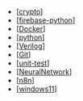 - [[crypto]]
- [[firebase-python]]
- [[Docker]]
- [[python]]
- [[Verilog]]
- [[Git]]
- [[unit-test]]
- [[NeuralNetwork]]
- [[n8n]]
- [[windows11]]

[//begin]: # "Autogenerated link references for markdown compatibility"
[crypto]: crypto.md "crypto"
[firebase-python]: firebase-python.md "firebase-python"
[Docker]: Docker.md "Docker"
[python]: python.md "python"
[Verilog]: Verilog.md "Verilog"
[Git]: Git.md "Git"
[unit-test]: unit-test.md "unit-test"
[NeuralNetwork]: NeuralNetwork.md "NeuralNetwork"
[n8n]: n8n.md "n8n"
[windows11]: windows11.md "windows11"
[//end]: # "Autogenerated link references"